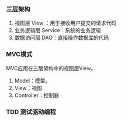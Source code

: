### 三层架构

1. 视图层 View ：用于接收用户提交的请求代码
2. 业务逻辑层 Service：系统的业务逻辑
3. 数据访问层 DAO：直接操作数据库的代码

### MVC模式

MVC应用在三层架构中的视图层View。

1. Model：模型。
2. View：视图
3. Controller：控制器

### TDD 测试驱动编程

